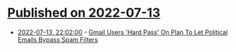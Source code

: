 # [Published on 2022-07-13](index.md)

* [2022-07-13, 22:02:00](https://politics.slashdot.org/story/22/07/13/2016259/gmail-users-hard-pass-on-plan-to-let-political-emails-bypass-spam-filters?utm_source=rss1.0mainlinkanon&utm_medium=feed) - [Gmail Users 'Hard Pass' On Plan To Let Political Emails Bypass Spam Filters](https://politics.slashdot.org/story/22/07/13/2016259/gmail-users-hard-pass-on-plan-to-let-political-emails-bypass-spam-filters?utm_source=rss1.0mainlinkanon&utm_medium=feed)
